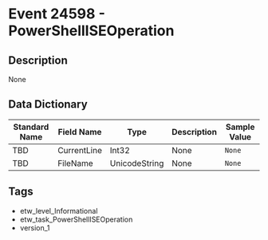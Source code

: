 # Event 24598 - PowerShellISEOperation

## Description
None

## Data Dictionary
|Standard Name|Field Name|Type|Description|Sample Value|
|---|---|---|---|---|
|TBD|CurrentLine|Int32|None|`None`|
|TBD|FileName|UnicodeString|None|`None`|

## Tags
* etw_level_Informational
* etw_task_PowerShellISEOperation
* version_1